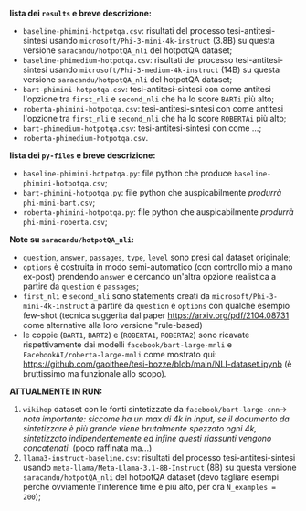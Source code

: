 **lista dei `results` e breve descrizione:**
- `baseline-phimini-hotpotqa.csv`: risultati del processo tesi-antitesi-sintesi usando `microsoft/Phi-3-mini-4k-instruct` (3.8B) su questa versione `saracandu/hotpotQA_nli` del hotpotQA dataset;
- `baseline-phimedium-hotpotqa.csv`: risultati del processo tesi-antitesi-sintesi usando `microsoft/Phi-3-medium-4k-instruct` (14B) su questa versione `saracandu/hotpotQA_nli` del hotpotQA dataset;
- `bart-phimini-hotpotqa.csv`: tesi-antitesi-sintesi con come antitesi l'opzione tra `first_nli` e `second_nli` che ha lo score `BARTi` più alto;
- `roberta-phimini-hotpotqa.csv`: tesi-antitesi-sintesi con come antitesi l'opzione tra `first_nli` e `second_nli` che ha lo score `ROBERTAi` più alto;
- `bart-phimedium-hotpotqa.csv`: tesi-antitesi-sintesi con come ...;
- `roberta-phimedium-hotpotqa.csv`.
 
**lista dei `py-files` e breve descrizione:**
- `baseline-phimini-hotpotqa.py`: file python che produce `baseline-phimini-hotpotqa.csv`;
- `bart-phimini-hotpotqa.py`: file python che auspicabilmente _produrrà_ `phi-mini-bart.csv`;
- `roberta-phimini-hotpotqa.py`: file python che auspicabilmente _produrrà_ `phi-mini-roberta.csv`;

**Note su `saracandu/hotpotQA_nli`:**
- `question`, `answer`, `passages`, `type`, `level` sono presi dal dataset originale;
- `options` è costruita in modo semi-automatico (con controllo mio a mano ex-post) prendendo `answer` e cercando un'altra opzione realistica a partire da `question` e `passages`;
- `first_nli` e `second_nli` sono statements creati da `microsoft/Phi-3-mini-4k-instruct` a partire da `question` e `options` con qualche esempio few-shot (tecnica suggerita dal paper https://arxiv.org/pdf/2104.08731 come alternative alla loro versione "rule-based)
- le coppie (`BART1`, `BART2`) e (`ROBERTA1`, `ROBERTA2`) sono ricavate rispettivamente dai modelli `facebook/bart-large-mnli` e `FacebookAI/roberta-large-mnli` come mostrato qui: https://github.com/gaoithee/tesi-bozze/blob/main/NLI-dataset.ipynb (è bruttissimo ma funzionale allo scopo).


**ATTUALMENTE IN RUN:**
1. `wikihop` dataset con le fonti sintetizzate da `facebook/bart-large-cnn`-> *nota importante: siccome ha un max di 4k in input, se il documento da sintetizzare è più grande viene brutalmente spezzato ogni 4k, sintetizzato indipendentemente ed infine questi riassunti vengono concatenati.* (poco raffinata ma...) 
2. `llama3-instruct-baseline.csv`: risultati del processo tesi-antitesi-sintesi usando `meta-llama/Meta-Llama-3.1-8B-Instruct` (8B) su questa versione `saracandu/hotpotQA_nli` del hotpotQA dataset (devo tagliare esempi perché ovviamente l'inference time è più alto, per ora `N_examples = 200`);
